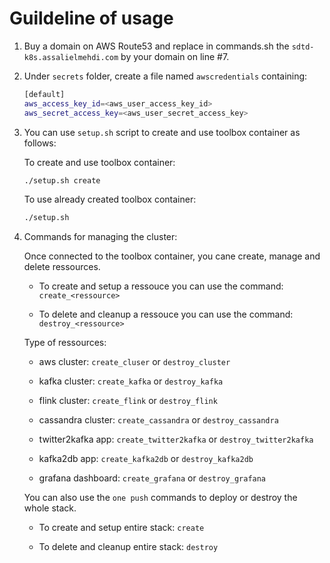 # Guildeline of usage

1. Buy a domain on AWS Route53 and replace in commands.sh the `sdtd-k8s.assalielmehdi.com` by your domain on line #7.

2. Under `secrets` folder, create a file named `awscredentials` containing:

   ```bash
   [default]
   aws_access_key_id=<aws_user_access_key_id>
   aws_secret_access_key=<aws_user_secret_access_key>
   ```

3. You can use `setup.sh` script to create and use toolbox container as follows:

   To create and use toolbox container:

   ```bash
   ./setup.sh create
   ```

   To use already created toolbox container:

   ```bash
   ./setup.sh
   ```

4. Commands for managing the cluster:

   Once connected to the toolbox container, you cane create, manage and delete ressources.

   - To create and setup a ressouce you can use the command: `create_<ressource>`

   - To delete and cleanup a ressouce you can use the command: `destroy_<ressource>`

   Type of ressources:

   - aws cluster: `create_cluser` or `destroy_cluster`

   - kafka cluster: `create_kafka` or `destroy_kafka`

   - flink cluster: `create_flink` or `destroy_flink`

   - cassandra cluster: `create_cassandra` or `destroy_cassandra`

   - twitter2kafka app: `create_twitter2kafka` or `destroy_twitter2kafka`

   - kafka2db app: `create_kafka2db` or `destroy_kafka2db`

   - grafana dashboard: `create_grafana` or `destroy_grafana`

   You can also use the `one push` commands to deploy or destroy the whole stack.

   - To create and setup entire stack: `create`

   - To delete and cleanup entire stack: `destroy`
